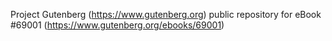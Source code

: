 Project Gutenberg (https://www.gutenberg.org) public repository for eBook #69001 (https://www.gutenberg.org/ebooks/69001)
